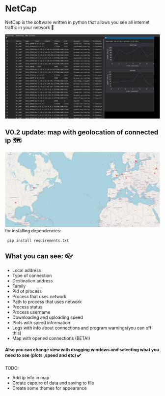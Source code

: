 # NetCap

NetCap is the software written in python that allows you see all internet traffic in your network :shushing_face:

<img alt="YOUR-ALT-TEXT" src="https://github.com/Egor6655/NetCap/blob/master/pictures/screenshot.png">

## V0.2 update: map with geolocation of connected ip 🗺️

<img alt="YOUR-ALT-TEXT" src="https://github.com/Egor6655/NetCap/blob/master/pictures/screenshot2.png">
for installing dependencies:

``` pip install requirements.txt```

## What you can see: :eyeglasses:
- Local address
- Type of connection
- Destination address
- Family
- Pid of process
- Process that uses network
- Path to process  that uses network
- Process status
- Process username
- Downloading and uploading speed
- Plots with speed information
- Logs with info about connections and program warnings(you can off this)
- Map with opened connections (BETA!) 
#### Also you can change view with dragging windows and selecting what you need to see (plots ,speed and etc) :heavy_check_mark:
TODO:
- Add ip info in map
- Create capture of data and saving to file
- Create some themes for appearance
